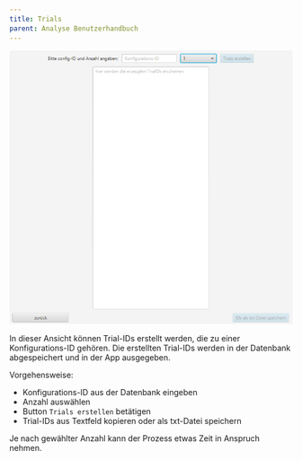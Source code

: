 ```yaml
---
title: Trials
parent: Analyse Benutzerhandbuch
---
```


![Trial Creator Oberfläche](resources/index.png)

In dieser Ansicht können Trial-IDs erstellt werden, die zu einer Konfigurations-ID gehören. Die erstellten Trial-IDs werden in der Datenbank abgespeichert und in der App ausgegeben.

Vorgehensweise:
* Konfigurations-ID aus der Datenbank eingeben
* Anzahl auswählen
* Button `Trials erstellen` betätigen
* Trial-IDs aus Textfeld kopieren oder als txt-Datei speichern

Je nach gewählter Anzahl kann der Prozess etwas Zeit in Anspruch nehmen.
